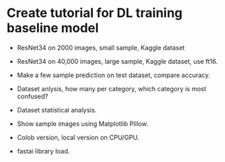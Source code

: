 # Create tutorial for DL training baseline model  

 * ResNet34 on 2000 images, small sample, Kaggle dataset  
 * ResNet34 on 40,000 images, large sample, Kaggle dataset, use ft16. 
 * Make a few sample prediction on test dataset, compare accuracy.  

 * Dataset anlysis, how many per category, which category is most confused?  
 * Dataset statistical analysis.  
 * Show sample images using Matplotlib Pillow.  
 * Colob version, local version on CPU/GPU.  
 * fastai library load.  


